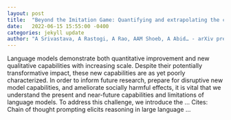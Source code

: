 ```yaml
---
layout: post
title:  "Beyond the Imitation Game: Quantifying and extrapolating the capabilities of language models"
date:   2022-06-15 15:55:00 -0400
categories: jekyll update
author: "A Srivastava, A Rastogi, A Rao, AAM Shoeb, A Abid… - arXiv preprint arXiv …, 2022"
---
```

Language models demonstrate both quantitative improvement and new qualitative capabilities with increasing scale. Despite their potentially transformative impact, these new capabilities are as yet poorly characterized. In order to inform future research, prepare for disruptive new model capabilities, and ameliorate socially harmful effects, it is vital that we understand the present and near-future capabilities and limitations of language models. To address this challenge, we introduce the …
Cites: ‪Chain of thought prompting elicits reasoning in large language …‬  